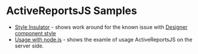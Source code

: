 # ActiveReportsJS Samples

* [Style Insulator](arjs-style-insulator) - shows work around for the known issue with [Designer component style](https://www.grapecity.com/activereportsjs/docs/GettingStarted/Troubleshooting#report-designer-component-breaks-my-applications-layout)
* [Usage with node.js](arjs-server-mode) - shows the examle of usage ActiveReportsJS on the server side.
